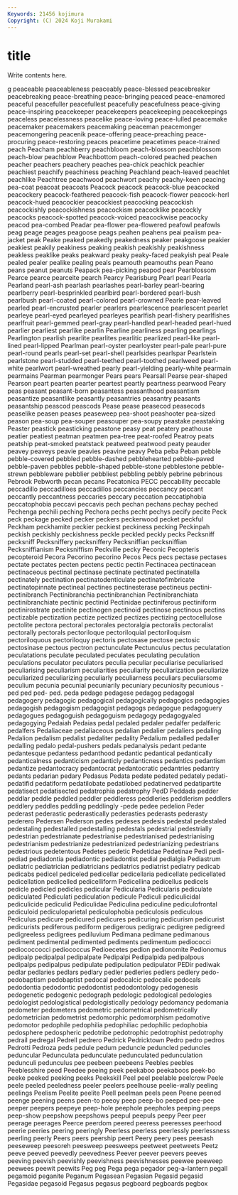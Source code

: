 ```yaml
---
Keywords: 21456 kojimura
Copyright: (C) 2024 Koji Murakami
---
```


# title

Write contents here.



g peaceable peaceableness peaceably peace-blessed peacebreaker peacebreaking
peace-breathing peace-bringing peaced peace-enamored peaceful peacefuller peacefullest peacefully peacefulness peace-giving
peace-inspiring peacekeeper peacekeepers peacekeeping peacekeepings peaceless peacelessness peacelike peace-loving peace-lulled
peacemake peacemaker peacemakers peacemaking peaceman peacemonger peacemongering peacenik peace-offering peace-preaching
peace-procuring peace-restoring peaces peacetime peacetimes peace-trained peach Peacham peachberry peachbloom
peach-blossom peachblossom peach-blow peachblow Peachbottom peach-colored peached peachen peacher peachers
peachery peaches pea-chick peachick peachier peachiest peachify peachiness peaching Peachland
peach-leaved peachlet peachlike Peachtree peachwood peachwort peachy peachy-keen peacing pea-coat
peacoat peacoats Peacock peacock peacock-blue peacocked peacockery peacock-feathered peacock-fish peacock-flower
peacock-herl peacock-hued peacockier peacockiest peacocking peacockish peacockishly peacockishness peacockism peacocklike
peacockly peacocks peacock-spotted peacock-voiced peacockwise peacocky peacod pea-combed Peadar pea-flower
pea-flowered peafowl peafowls peag peage peages peagoose peags peahen peahens
peai peaiism pea-jacket peak Peake peaked peakedly peakedness peaker peakgoose
peakier peakiest peakily peakiness peaking peakish peakishly peakishness peakless peaklike
peaks peakward peaky peaky-faced peakyish peal Peale pealed pealer pealike
pealing peals peamouth peamouths pean Peano peans peanut peanuts Peapack
pea-picking peapod pear Pearblossom Pearce pearce pearceite pearch Pearcy Pearisburg
Pearl pearl Pearla Pearland pearl-ash pearlash pearlashes pearl-barley pearl-bearing pearlberry
pearl-besprinkled pearlbird pearl-bordered pearl-bush pearlbush pearl-coated pearl-colored pearl-crowned Pearle pear-leaved
pearled pearl-encrusted pearler pearlers pearlescence pearlescent pearlet pearleye pearl-eyed pearleyed
pearleyes pearlfish pearl-fishery pearlfishes pearlfruit pearl-gemmed pearl-gray pearl-handled pearl-headed pearl-hued
pearlier pearliest pearlike pearlin Pearline pearliness pearling pearlings Pearlington pearlish
pearlite pearlites pearlitic pearlized pearl-like pearl-lined pearl-lipped Pearlman pearl-oyster pearloyster
pearl-pale pearl-pure pearl-round pearls pearl-set pearl-shell pearlsides pearlspar Pearlstein pearlstone
pearl-studded pearl-teethed pearl-toothed pearlweed pearl-white pearlwort pearl-wreathed pearly pearl-yielding pearly-white
pearmain pearmains Pearman pearmonger Pears pears Pearsall Pearse pear-shaped Pearson
peart pearten pearter peartest peartly peartness pearwood Peary peas peasant
peasant-born peasantess peasanthood peasantism peasantize peasantlike peasantly peasantries peasantry peasants
peasantship peascod peascods Pease pease peasecod peasecods peaselike peasen peases
peaseweep pea-shoot peashooter pea-sized peason pea-soup pea-souper peasouper pea-soupy peastake
peastaking Peaster peastick peasticking peastone peasy peat peatery peathouse peatier
peatiest peatman peatmen pea-tree peat-roofed Peatroy peats peatship peat-smoked peatstack
peatweed peatwood peaty peauder peavey peaveys peavie peavies peavine peavy
Peba peba Peban pebble pebble-covered pebbled pebble-dashed pebblehearted pebble-paved pebble-paven
pebbles pebble-shaped pebble-stone pebblestone pebble-strewn pebbleware pebblier pebbliest pebbling pebbly
pebrine pebrinous Pebrook Pebworth pecan pecans Pecatonica PECC peccability peccable
peccadillo peccadilloes peccadillos peccancies peccancy peccant peccantly peccantness peccaries peccary
peccation peccatiphobia peccatophobia peccavi peccavis pech pechan pechans pechay peched
Pechenga pechili peching Pechora pechs pecht pechys pecify pecite Peck
peck peckage pecked pecker peckers peckerwood pecket peckful Peckham peckhamite
peckier peckiest peckiness pecking Peckinpah peckish peckishly peckishness peckle peckled
peckly pecks Pecksniff pecksniff Pecksniffery pecksniffery Pecksniffian pecksniffian Pecksniffianism Pecksniffism
Peckville pecky Peconic Pecopteris pecopteroid Pecora Pecorino pecorino Pecos Pecs
pecs pectase pectases pectate pectates pecten pectens pectic pectin Pectinacea
pectinacean pectinaceous pectinal pectinase pectinate pectinated pectinatella pectinately pectination pectinatodenticulate
pectinatofimbricate pectinatopinnate pectineal pectines pectinesterase pectineus pectini- pectinibranch Pectinibranchia pectinibranchian
Pectinibranchiata pectinibranchiate pectinic pectinid Pectinidae pectiniferous pectiniform pectinirostrate pectinite pectinogen
pectinoid pectinose pectinous pectins pectizable pectization pectize pectized pectizes pectizing
pectocellulose pectolite pectora pectoral pectorales pectoralgia pectoralis pectoralist pectorally pectorals
pectoriloque pectoriloquial pectoriloquism pectoriloquous pectoriloquy pectoris pectosase pectose pectosic pectosinase
pectous pectron pectunculate Pectunculus pectus peculatation peculatations peculate peculated peculates
peculating peculation peculations peculator peculators peculia peculiar peculiarise peculiarised peculiarising
peculiarism peculiarities peculiarity peculiarization peculiarize peculiarized peculiarizing peculiarly peculiarness peculiars
peculiarsome peculium pecunia pecunial pecuniarily pecuniary pecuniosity pecunious -ped ped
ped- ped. peda pedage pedagese pedagog pedagogal pedagogery pedagogic pedagogical
pedagogically pedagogics pedagogies pedagogish pedagogism pedagogist pedagogs pedagogue pedagoguery pedagogues
pedagoguish pedagoguism pedagogy pedagogyaled pedagogying Pedaiah Pedaias pedal pedaled pedaler
pedalfer pedalferic pedalfers Pedaliaceae pedaliaceous pedalian pedalier pedaliers pedaling Pedalion
pedalism pedalist pedaliter pedality Pedalium pedalled pedaller pedalling pedalo pedal-pushers
pedals pedanalysis pedant pedante pedantesque pedantess pedanthood pedantic pedantical pedantically
pedanticalness pedanticism pedanticly pedanticness pedantics pedantism pedantize pedantocracy pedantocrat pedantocratic
pedantries pedantry pedants pedarian pedary Pedasus Pedata pedate pedated pedately
pedati- pedatifid pedatiform pedatilobate pedatilobed pedatinerved pedatipartite pedatisect pedatisected pedatrophia
pedatrophy PedD Peddada pedder peddlar peddle peddled peddler peddleress peddleries
peddlerism peddlers peddlery peddles peddling peddlingly -pede pedee pedelion Peder
pederast pederastic pederastically pederasties pederasts pederasty pederero Pedersen Pederson pedes
pedeses pedesis pedestal pedestaled pedestaling pedestalled pedestalling pedestals pedestrial pedestrially
pedestrian pedestrianate pedestrianise pedestrianised pedestrianising pedestrianism pedestrianize pedestrianized pedestrianizing pedestrians
pedestrious pedetentous Pedetes pedetic Pedetidae Pedetinae Pedi pedi- pediad pediadontia
pediadontic pediadontist pedial pedialgia Pediastrum pediatric pediatrician pediatricians pediatrics pediatrist
pediatry pedicab pedicabs pedicel pediceled pedicellar pedicellaria pedicellate pedicellated pedicellation
pedicelled pedicelliform Pedicellina pedicellus pedicels pedicle pedicled pedicles pedicular Pedicularia
Pedicularis pediculate pediculated Pediculati pediculation pedicule Pediculi pediculicidal pediculicide pediculid
Pediculidae Pediculina pediculine pediculofrontal pediculoid pediculoparietal pediculophobia pediculosis pediculous Pediculus
pedicure pedicured pedicures pedicuring pedicurism pedicurist pedicurists pediferous pediform pedigerous
pedigraic pedigree pedigreed pedigreeless pedigrees pediluvium Pedimana pedimane pedimanous pediment
pedimental pedimented pediments pedimentum pediococci pediococcocci pediococcus Pedioecetes pedion pedionomite
Pedionomus pedipalp pedipalpal pedipalpate Pedipalpi Pedipalpida pedipalpous pedipalps pedipalpus pedipulate
pedipulation pedipulator PEDir pediwak pedlar pedlaries pedlars pedlary pedler pedleries
pedlers pedlery pedo- pedobaptism pedobaptist pedocal pedocalcic pedocalic pedocals pedodontia
pedodontic pedodontist pedodontology pedogenesis pedogenetic pedogenic pedograph pedologic pedological pedologies
pedologist pedologistical pedologistically pedology pedomancy pedomania pedometer pedometers pedometric pedometrical
pedometrically pedometrician pedometrist pedomorphic pedomorphism pedomotive pedomotor pedophile pedophilia pedophiliac
pedophilic pedophobia pedosphere pedospheric pedotribe pedotrophic pedotrophist pedotrophy pedrail pedregal
Pedrell pedrero Pedrick Pedricktown Pedro pedro pedros Pedrotti Pedroza peds
pedule pedum peduncle peduncled peduncles peduncular Pedunculata pedunculate pedunculated pedunculation
pedunculi pedunculus pee peebeen peebeens Peebles peebles Peeblesshire peed Peedee
peeing peek peekaboo peekaboos peek-bo peeke peeked peeking peeks Peekskill
Peel peel peelable peelcrow Peele peele peeled peeledness peeler peelers
peelhouse peelie-wally peeling peelings Peelism Peelite peelite Peell peelman peels
peen Peene peened peenge peening peens peen-to peeoy peep peep-bo
peeped pee-pee peeper peepers peepeye peep-hole peephole peepholes peeping peeps
peep-show peepshow peepshows peepul peepuls peepy Peer peer peerage peerages
Peerce peerdom peered peeress peeresses peerhood peerie peeries peering peeringly
Peerless peerless peerlessly peerlessness peerling peerly Peers peers peership peert
Peery peery pees peesash peeseweep peesoreh peesweep peesweeps peetweet peetweets
Peetz peeve peeved peevedly peevedness Peever peever peevers peeves peeving
peevish peevishly peevishness peevishnesses peewee peeweep peewees peewit peewits Peg
peg Pega pega pegador peg-a-lantern pegall pegamoid peganite Peganum Pegasean
Pegasian Pegasid pegasid Pegasidae pegasoid Pegasus pegasus pegboard pegboards pegbox
